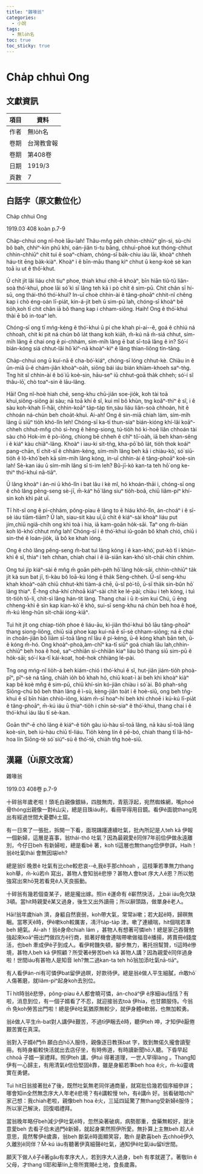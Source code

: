```yaml
---
title: "雜喙翁"
categories:
  - 小說
tags:
  - 無lo̍h名
toc: true
toc_sticky: true
---
```


# Cha̍p chhuì Ong

## 文獻資訊

| 項目 | 資料 |
|---|---|
| 作者 | 無lo̍h名 |
| 卷期 | 台灣教會報 |
| 卷期 | 第408卷 |
| 日期 | 1919/3 |
| 頁數 | 7 |

## 白話字（原文數位化）

Cha̍p chhuì Ong

1919.03 408 koàn p.7-9

Cha̍p-chhuì ong nî-hoè lāu-lah! Thâu-mn̂g pe̍h chhin-chhiūⁿ gîn-si, sù-chi bô bah, chhiⁿ-kin phû khí, oán-jiân ti-tu bāng, chhuì-phoé kut thóng-chhut chhin-chhiūⁿ chi̍t tuì ê soaⁿ-chiam, chóng-sī ba̍k-chiu iáu lāi, khoàⁿ chheh háu-tit ēng ba̍k-kiàⁿ. Khoàⁿ i ê bīn-māu thang kìⁿ chhut ū keng-koè sè kan toā iu ut ê thô͘-khut.

Ū chi̍t ji̍t lâi liáu chi̍t tiuⁿ phoe, thiah khui chi̍t-ē khoàⁿ, bīn hiān tiû-tû liân-soà thó͘-khuì, phoe lāi só͘ kì sī lâng teh kā i pò chi̍t ê sim-pū. Chit chân sī hí-sū, ong thái-thó thó͘-khuì? In-uī choè chhin-ài ê tâng-phoāⁿ chhit-nî chêng kap i chò éng-oán lī-pia̍t, kin-á-ji̍t beh ū sim-pū lah, chóng-sī khoàⁿ bē tio̍h,koh tī chit chân iā bô thang kap i chham-siông. Haih! Ong ê thó͘-khuì thài ē bô in-toaⁿ leh.

Chóng-sī ong tī mńg-kéng ê thó͘-khuì ū pí che khah pi-ai--ê, goá ê chhiú ná chhoah, chit ki pit ná chún bô la̍t thang koh kia̍h, m̄-kú nā m̄-siá chhut, sím-mi̍h lâng ē chai ong ê pi-chhám, sím-mi̍h lâng ē bat sī-toā lâng ê in? Só͘-í bián-kóng siá chhut-lâi hō͘ kìⁿ-nā khoàⁿ-kìⁿ ê lâng thian-liông tín-tāng.

Cha̍p-chhuì ong ū kuí-nā ê cha-bó͘-kiáⁿ, chóng-sī lóng chhut-kè. Chiàu in ê ūn-miâ ū-ê chám-jiân khoàⁿ-oa̍h, siōng bái iáu bián khiàm-khoeh saⁿ-tǹg. Tng hit sî chhin-ài ê bó͘ iū koè-sin, hāu-seⁿ iū chhut-goā tha̍k chheh; só͘-í sî thâu-lō͘, chò toaⁿ-sin ê lāu-lâng.

Hāi! Ong nî-hoè hiah chē, seng-khu chū-jiân soe-jio̍k, koh tài toā khuì,siông-siông ài sàu; nā toā khí ê sî, kui mî bô khùn, tng koâⁿ-thiⁿ ê sî, i ê sàu koh-khah lī-hāi, chhìn-koāⁿ ta̍p-ta̍p tin,sàu liáu liân-soà chhoán, hit ê chhoán ná-chún beh choa̍t-khuì. Ai-ah! Ong ê sin-miā chiah lám, sím-mi̍h lâng ū siūⁿ tio̍h khó-lîn leh! Chóng-sī ka-tī thun-siaⁿ bián-kióng khí-lâi koāⁿ-chheh chhut-mn̂g chò sì-hng ê hêng-siong, tú-tio̍h hó ki-hoē liân chhoán tài sàu chò Hok-im ê pò-iông, chiong bē chheh ê chîⁿ tō͘-oa̍h, iā beh khan-sêng i ê kiáⁿ kàu chiâⁿ-lâng. Khoàⁿ i iau-ki sit-tǹg, kha-pō͘ bô la̍t, tio̍h thok koáiⁿ pang-chān, tī chit-sî ê chhám-kéng, sím-mi̍h lâng beh kā i chiàu-kò͘, só͘ siū-tio̍h ê lô-khó͘ beh kā sím-mi̍h lâng kóng, in-uī chhin-ài ê tâng-phoāⁿ koè-sin lah! Sè-kan iáu ū sím-mi̍h lâng sī ti-im leh? Bû-jī-kò kan-ta teh hō͘ ong ke-thiⁿ thó͘-khuì nā-tiāⁿ.

Ū lâng khoàⁿ i án-ni ū khó-lîn i bat lâu i kè mî, hó khoán-thāi i, chóng-sī ong ê chò lâng pêng-seng sè-jī, m̄-káⁿ hō͘ lâng siuⁿ tio̍h-boâ, chiū liâm-piⁿ khí-sin koh khì pa̍t uī.

Tī hit-sî ong ê pi-chhám, pông-piau ê lâng to ē hiáu khó-lîn, án-choáⁿ i ê sī-sè iáu tiām-tiām? Ū lah, siau-sit kàu uī,ū chi̍t ê kiáⁿ-sài khoàⁿ liáu put jím,chiū ngiâ-chih ong khì toà i hia, iā kam-goān ho̍k-sāi. Taⁿ ong m̄-bián koh lô-khó͘ chhut mn̂g lah! Chóng-sī i ê thó͘-khuì iû-goân bô khah chió, chiū i sin-thé ê loán-jio̍k, iā bô ke khah ióng.

Ong ê chò lâng pêng-seng m̄-bat tuì lâng kóng i ê kan-khó͘, put-kò tī i khùn-khì ê sî, thiaⁿ i teh chhan, chiah chai i ê ià-siān kan-khó͘ si̍t-chāi chin chhim.

Ong tuì ji̍p kiáⁿ-sài ê mn̂g m̄ goān pe̍h-pe̍h hō͘ lâng ho̍k-sāi, chhin-chhiūⁿ ta̍k ji̍t kà sun bat jī, tì-kàu bô loā-kú lóng ē tha̍k Sèng-chheh. Ū-sî seng-khu khah khoàⁿ-oa̍h chiū chhut-khì tiàm-á chē, ū-sî pò͘-tō, ū-sī tha̍k sin-bûn hō͘ lâng thiaⁿ. Ê-hng chá-khí chhoā kiáⁿ-sài chi̍t ke lé-pài; chiàu i teh kóng, i tuì tit-tio̍h tō-lí, chi̍t-sì lâng hán-tit làng. Thang chai i ū it-sim kui Chú, ū ēng chheng-khì ê sìn kap kian-kò͘ ê khò, sui-sī seng-khu ná chún beh hoa ê hoé, m̄-kú lêng-hûn si̍t-chāi ióng-kiāⁿ.

Tuì hit ji̍t ong chiap-tio̍h phoe ê liáu-āu, kì-jiân thó͘-khuì bô lāu tâng-phoāⁿ thang siong-liông, chiū siá phoe kap kuí-nā ê sī-sè chham-siông; ná ē chai in choân-jiân bô liām sī-toā lâng nî lāu ê pi-kéng, ū-ê kóng khah bān teh, ū-ê kóng m̄-hó. Ong khoàⁿ-phoà,àm-chīⁿ ka-tī siūⁿ goá chiah lāu lah,chhin-chhiūⁿ beh hoa ê hoé, saⁿ-chhiân sì-chhiân kiaⁿ liáu bô thang siū sim-pū ê ho̍k-sāi; só͘-í ka-tī kái-koat, hoê-hok chhiàng lé-pài.

Tng ong mńg-nî lio̍h-á beh kiám-chió i thó͘-khuì ê sî, hut-jiân jiám-tio̍h phoà-pīⁿ, pīⁿ-sè ná tāng, chia̍h io̍h bô khah hó, chiū koat-ì ài beh khì khoàⁿ kiàⁿ kap bē koè mn̂g ê sim-pū, chiū khí-sin kó-jiân chiàu i só͘ ài. Bô phah-sǹg Siōng-chú bô beh thàn lâng ê ì-sù, kèng-jiân toa̍t i ê hoè-siū, ong beh tn̄g-khuì ê sî bīn hián chhiò-iông, kiám m̄-sī hoaⁿ-hí beh khì chhoē i kú-kú lī-pia̍t ê tâng-phoāⁿ, m̄-kú iáu ū thiaⁿ-tio̍h i chin sè-siaⁿ ê thó͘-khuì, thang chai i ê thó͘-khuì iáu lâu tī sè-kan.

Goān thiⁿ-ē chò lâng ê kiáⁿ-ê tio̍h gâu iú-hàu sī-toā lâng, nā kàu sī-toā lâng koè-sin, beh iú-hàu chiū tî-liáu. Tio̍h kèng lín ê pē-bó, chiah thang tī Iâ-hô-hoa lín Siōng-tè só͘ siúⁿ-sù ê thó͘-tē, chia̍h tn̂g hoè-siū.

## 漢羅（Ùi原文改寫）

雜喙翁

1919.03 408卷 p.7-9

十碎翁年歲老啦！頭毛白親像銀絲，四肢無肉，青筋浮起，宛然蜘蛛網，嘴phoé 骨thóng出親像一對ê山尖，總是目珠iáu利，看冊罕得用目鏡。看伊ê面貌thang見出有經過世間大憂鬱ê土窟。

有一日來了一張批，拆開一下看，面現躊躇連續吐氣，批內所記是人teh kā 伊報一個新婦，這層是喜事，翁thái-thó 吐氣？因為最親愛ê同伴7年前佮伊做永遠離別，今仔日beh 有新婦啦，總是看bē 著，koh tī這層也無thang佮伊參詳。Haih！翁ê吐氣thài 會無因端leh?

總是翁tī 晚景ê 吐氣有比che較悲哀--ê,我ê手那chhoah ，這枝筆若準無力thang koh舉，m̄-kú若m̄ 寫出，甚物人會知翁ê悲慘？甚物人會bat 序大人ê恩？所以勉強寫出來hō͘見若看見ê人天良振動。

十碎翁有幾若個查某子，總是攏出嫁。照in ê運命有 ê嶄然快活，上bái iáu免欠缺3頓。當hit時親愛ê某又過身，後生又出外讀冊；所以辭頭路，做單身ê老人。

Hāi!翁年歲hiah 濟，身軀自然衰弱，koh帶大氣，常常ài嗽；若大起ê時，歸暝無睏。當寒天ê時，伊ê嗽koh較厲害，凊汗ta̍p-ta̍p 津。嗽了連續喘，hit個喘若準beh 絕氣。Ai-ah！翁ê身命chiah lám ，甚物人有想著可憐leh！總是家己吞聲勉強起來koāⁿ冊出門做四方ê行商，抵著好機會連喘帶嗽做福音ê播揚，將賣冊ê錢度活，也beh 牽成伊ê子到成人。看伊枵饑失頓，腳步無力，著托拐幫贊，tī這時ê慘境，甚物人beh kā 伊照顧？所受著ê勞苦beh kā 甚物人講？因為親愛ê同伴過身啦！世間iáu有甚物人是知音 leh?無二過kan-ta teh hō͘翁加添吐氣nā-tiāⁿ。

有人看伊án-ni有可憐伊bat留伊過暝，好款待伊。總是翁ê做人平生細膩，m̄敢hō͘人傷著磨，就liâm-piⁿ起身koh去別位。

Tī hit時翁ê悲慘，pông-piau ê人都會曉可憐，án-choáⁿ伊 ê序細iáu恬恬？有啦，消息到位，有一個子婿看了不忍，就迎接翁去toà 伊hia，也甘願服侍。今翁m̄ 免koh勞苦出門啦！總是伊ê吐氣猶原無較少，就伊身體ê軟弱，也無加較勇。

翁ê做人平生m̄-bat對人講伊ê艱苦，不過tī伊睏去ê時，聽伊teh 呻，才知伊ê厭倦艱苦實在真深。

翁對入子婿ê門m̄ 願白白hō͘人服侍，親像逐日教孫bat 字，致到無偌久攏會讀聖冊。有時身軀較快活就出去店仔坐，有時佈道，有時讀新聞hō͘人聽。下昏早起chhoā 子婿一家禮拜。照伊teh 講，伊tuì 得著道理，一世人罕得làng 。Thang知伊有一心歸主，有用清氣ê信佮堅固ê靠，雖是身軀若準beh hoa ê火，m̄-kú靈魂實在勇健。

Tuì hit日翁接著批ê了後，既然吐氣無老同伴通商量，就寫批佮幾若個序細參詳；哪會知in全然無念序大人年老ê悲境？有ê講較慢 teh，有ê講m̄ 好。翁看破暗chīⁿ家己想：我chiah老啦，親像beh hoa ê火，三延四延驚了無thang受新婦ê服侍；所以家己解決，回復唱禮拜。

當翁晚年略仔beh減少伊吐氣ê時，忽然染著破病，病勢那重，食藥無較好，就決意愛beh 去看子佮未過門ê新婦，就起身果然照伊所愛。無扑算上主無beh 趁人ê意思，竟然奪伊ê歲壽，翁beh 斷氣ê時面顯笑容，敢m̄ 是歡喜beh 去chhoē伊久久離別ê同伴？M̄-kú iáu有聽著伊真細聲ê吐氣，通知伊ê吐氣iáu留tī世間。

願天下做人ê子ê著gâu有孝序大人，若到序大人過身，beh 有孝就遲了。著敬lín ê父母，才thang tī耶和華lín上帝所賞賜ê土地，食長歲壽。

